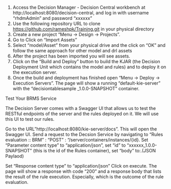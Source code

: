 1.	Access the Decision Manager - Decision Central workbench at http://localhost:8080/decision-central, and log in with username “rhdmAdmin” and password “xxxxxx”
2.	Use the following repository URL to clone https://github.com/rameshpk/Training.git in your physical directory
3.  Create a new project “Menu -> Design -> Projects”. 
4.	Go to  Click on “Import Assets”
5.	Select “model/Asset” from your physical drive and the click on “OK” and follow the same approach for other model and drl assets
6.	After the project has been imported you will see assets.
7.	Click on the “Build and Deploy” button to build the KJAR (the Decision Deployment Unit which contains the model and rules) and to deploy it on the execution server.
8.	Once the build and deployment has finished open “Menu -> Deploy -> Execution Servers”. The page will show a running “default-kie-server” with the “decisiontablesample _1.0.0-SNAPSHOT” container.

Test Your BRMS Service

The Decision Server comes with a Swagger UI that allows us to test the RESTful endpoints of the server and the rules deployed on it. We will use this UI to test our rules.

Go to the URL”http://localhost:8080/kie-server/docs”. This will open the Swagger UI.
Send a request to the Decsion Service by navigating to “Rules evaluation :: BRM” : “POST” : “/server/containers/instances/{id}.
Set “Parameter content type” to “application/json”,  set “id” to “xxxxxx_1.0.0-SNAPSHOT” (this is the id of the Rules container), set “body” to:.(JSON Paylaod)

Set “Response content type” to “application/json”
Click on execute.
The page will show a response with code “200” and a response body that lists the result of the rule execution. Especially, which is the outcome of the rule evaluation.
